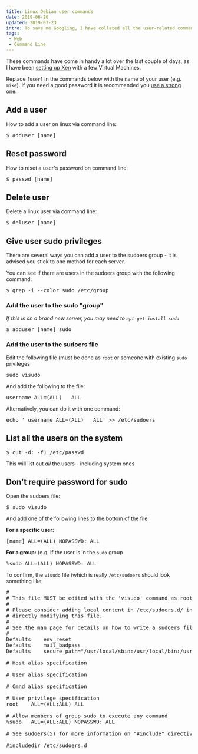 ```yaml
---
title: Linux Debian user commands
date: 2019-06-20
updated: 2019-07-23
intro: To save me Googling, I have collated all the user-related commands I often use - particularly useful when setting up a new VM!
tags:
 - Web
 - Command Line
---
```


These commands have come in handy a lot over the last couple of days, as I have been [setting up Xen](https://www.mikestreety.co.uk/blog/getting-started-with-xen-setting-up-virtual-machines) with a few Virtual Machines.

Replace `[user]` in the commands below with the name of your user (e.g. `mike`). If you need a good password it is recommended you [use a strong one](https://passwordsgenerator.net/).

## Add a user

How to add a user on linux via command line:

<pre class="language-bash">$ adduser [name]</pre>

## Reset password

How to reset a user's password on command line:

<pre class="language-bash">$ passwd [name]</pre>

## Delete user

Delete a linux user via command line:

<pre class="language-bash">$ deluser [name]</pre>

## Give user sudo privileges

There are several ways you can add a user to the sudoers group - it is advised you stick to one method for each server.

You can see if there are users in the sudoers group with the following command:

<pre class="language-bash">$ grep -i --color sudo /etc/group</pre>

### Add the user to the sudo "group"

_If this is on a brand new server, you may need to `apt-get install sudo`_

<pre class="language-bash">$ adduser [name] sudo</pre>

### Add the user to the sudoers file

Edit the following file (must be done as `root` or someone with existing `sudo` privileges

<pre class="language-bash">sudo visudo</pre>

And add the following to the file:

<pre class="language-bash">username ALL=(ALL)   ALL</pre>

Alternatively, you can do it with one command:

<pre class="language-bash">echo ' username ALL=(ALL)   ALL' >> /etc/sudoers</pre>

## List all the users on the system

<pre class="language-bash">$ cut -d: -f1 /etc/passwd</pre>

This will list out _all_ the users - including system ones

## Don't require password for sudo

Open the sudoers file:

<pre class="language-bash">$ sudo visudo</pre>

And add one of the following lines to the bottom of the file:

**For a specific user:**

<pre class="language-bash">[name] ALL=(ALL) NOPASSWD: ALL</pre>

**For a group:** (e.g. if the user is in the `sudo` group

<pre class="language-bash">%sudo ALL=(ALL) NOPASSWD: ALL</pre>

To confirm, the `visudo` file (which is really `/etc/sudoers` should look something like:

<pre class="language-bash">#
# This file MUST be edited with the 'visudo' command as root.
#
# Please consider adding local content in /etc/sudoers.d/ instead of
# directly modifying this file.
#
# See the man page for details on how to write a sudoers file.
#
Defaults	env_reset
Defaults	mail_badpass
Defaults	secure_path="/usr/local/sbin:/usr/local/bin:/usr/sbin:/usr/bin:/sbin:/bin"

# Host alias specification

# User alias specification

# Cmnd alias specification

# User privilege specification
root	ALL=(ALL:ALL) ALL

# Allow members of group sudo to execute any command
%sudo	ALL=(ALL:ALL) NOPASSWD: ALL

# See sudoers(5) for more information on "#include" directives:

#includedir /etc/sudoers.d</pre>